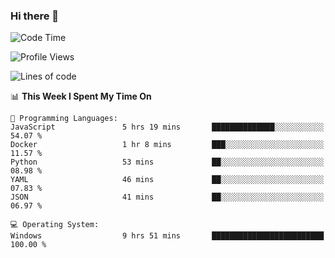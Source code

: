 ### Hi there 👋
<!--START_SECTION:waka-->
![Code Time](http://img.shields.io/badge/Code%20Time-187%20hrs%2058%20mins-blue)

![Profile Views](http://img.shields.io/badge/Profile%20Views-0-blue)

![Lines of code](https://img.shields.io/badge/From%20Hello%20World%20I%27ve%20Written-955.7%20thousand%20lines%20of%20code-blue)

📊 **This Week I Spent My Time On** 

```text
💬 Programming Languages: 
JavaScript               5 hrs 19 mins       ██████████████░░░░░░░░░░░   54.07 % 
Docker                   1 hr 8 mins         ███░░░░░░░░░░░░░░░░░░░░░░   11.57 % 
Python                   53 mins             ██░░░░░░░░░░░░░░░░░░░░░░░   08.98 % 
YAML                     46 mins             ██░░░░░░░░░░░░░░░░░░░░░░░   07.83 % 
JSON                     41 mins             ██░░░░░░░░░░░░░░░░░░░░░░░   06.97 % 

💻 Operating System: 
Windows                  9 hrs 51 mins       █████████████████████████   100.00 % 
```


<!--END_SECTION:waka-->
<!--
**AnimeruFR/AnimeruFR** is a ✨ _special_ ✨ repository because its `README.md` (this file) appears on your GitHub profile.

Here are some ideas to get you started:

- 🔭 I’m currently working on ...
- 🌱 I’m currently learning ...
- 👯 I’m looking to collaborate on ...
- 🤔 I’m looking for help with ...
- 💬 Ask me about ...
- 📫 How to reach me: ...
- 😄 Pronouns: ...
- ⚡ Fun fact: ...
-->
